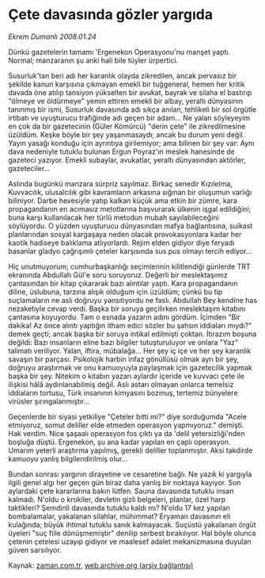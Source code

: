 # Çete davasında gözler yargıda

*Ekrem Dumanlı 2008.01.24*

<tr><td class="metin" colspan="2" style="padding-top: 20px; padding-left: 5px; padding-right: 10px;">Dünkü gazetelerin tamamı 'Ergenekon Operasyonu'nu manşet yaptı. Normal; manzaranın şu anki hali bile tüyler ürpertici.</td></tr><tr><td class="metin" colspan="2" style="padding-top: 20px; padding-left: 5px; padding-right: 10px;"><p>Susurluk'tan beri adı her karanlık olayda zikredilen, ancak pervasız bir şekilde kanun karşısına çıkmayan emekli bir tuğgeneral, hemen her kritik davada öne atılıp tansiyon yükselten bir avukat, bayrak ve silaha el bastırıp "ölmeye ve öldürmeye" yemin ettiren emekli bir albay, yeraltı dünyasının tanınmış bir ismi, Susurluk davasında adı sıkça anılan, tehlikeli bir sol örgütle irtibatı ve uyuşturucu trafiğinde adı geçen bir adam... Ne yalan söyleyeyim en çok da bir gazetecinin (Güler Kömürcü) "derin çete" ile zikredilmesine üzüldüm. Keşke böyle bir şey yaşanmasaydı; ancak bu durum yeni değil. Yayın yasağı konduğu için ayrıntıya girilemiyor; ama bilinen bir şey var: Aynı dava nedeniyle tutuklu bulunan Ergun Poyraz'ın meslek hanesinde de gazeteci yazıyor. Emekli subaylar, avukatlar, yeraltı dünyasından aktörler, gazeteciler...
<p>Aslında bugünkü manzara sürpriz sayılmaz. Birkaç senedir Kızılelma, Kuvvacılık, ulusalcılık gibi kavramların arkasına sığınan bir oluşumun varlığı biliniyor. Darbe hevesiyle yatıp kalkan küçük ama etkin bir zümre, kara propagandanın en acımasız metotlarına başvurarak ülkenin işgal edildiğini; buna karşı kullanılacak her türlü metodun mubah sayılabileceğini söylüyordu. O yüzden uyuşturucu dünyasından mafya bağlantısına, suikast planlarından sosyal kargaşaya neden olacak provokasyonlara kadar her kaotik hadiseye balıklama atlıyorlardı. Rejim elden gidiyor diye feryadı basanlar gladyo çağrışımlı çeteler karşısında sus pus olmayı tercih ediyor...
<p>Hiç unutmuyorum; cumhurbaşkanlığı seçimlerinin kilitlendiği günlerde TRT ekranında Abdullah Gül'e soru soruyoruz. Değerli bir meslektaşımız çantasından bir kitap çıkararak bazı alıntılar yaptı. Kara propagandanın diline, üslubuna, tarzına alışık olduğum için üzüldüm; çünkü bu tip suçlamaların ne aslı doğruyu yansıtıyordu ne faslı. Abdullah Bey kendine has nezaketiyle cevap verdi. Başka bir soruya geçilirken meslektaşım kitabını çantasına koyuyordu. Tam o esnada yazarın adını gördüm. İçimden "Bir dakika! Az önce alıntı yaptığın itham edici sözler bu şahsın iddiaları mıydı?" demek geçti; ancak başka bir soruya intikal edilmişti çoktan. İtirazım boşuna değildi: Bazı insanların eline bazı bilgiler tutuşturuluyor ve onlara "Yaz" talimatı veriliyor. Yalan, iftira, mübalağa... Her şey iç içe ve her şey karanlık savaşın bir parçası. Psikolojik harbin infaz gönüllüsü olmak ayrı bir şey, doğruyu araştırmak ve onu kamuoyuyla paylaşmak için gazetecilik yapmak başka bir şey. Nitekim o kitabın yazarı aylardır içeride ve kuvvacı çete ile ilişkisi hâlâ aydınlanabilmiş değil. Aslı astarı olmayan onlarca temelsiz iddiaların tortusu, Türk insanının kimyasını bozmuş, tertemiz bünyelere virüsler şırıngalanmıştır...
<p>Geçenlerde bir siyasi yetkiliye "Çeteler bitti mi?" diye sorduğumda "Acele etmiyoruz, somut deliller elde etmeden operasyon yapmıyoruz." demişti. Hak verdim. Nice şaşaalı operasyon fos çıktı ya da 'delil yetersizliği'nden boşluğa düştü. Ergenekon, şu ana kadar yapılan en çaplı operasyon. Umarım yeterli araştırma yapılmış, gerekli deliller toplanmıştır. Aksi takdirde kamuoyu yanlış bilgilendirilmiş olur...
<p>Bundan sonrası yargının dirayetine ve cesaretine bağlı. Ne yazık ki yargıyla ilgili genel algı her geçen gün biraz daha yanlış bir noktaya kayıyor. Son aylardaki çete kararlarına bakın lütfen. Sauna davasında tutuklu insan kalmadı. N'oldu o krokiler, devletin gizli belgeleri, planlar, özel harp taktikleri? Şemdinli davasında tutuklu kaldı mı? N'oldu 17 kez yapılan bombalamalar, yakalanan silahlar, mühimmat? Eryaman davasının eli kulağında; büyük ihtimal tutuklu sanık kalmayacak. Suçüstü yakalanan örgüt üyeleri "suç fiile dönüşmemiştir" denilip serbest bırakılıyor. Hal böyle olunca çetenin çetelesi uzayıp gidiyor ve maalesef adalet mekanizmasına duyulan güven sarsılıyor.<br/></p></p></p></p></p></td></tr>

Kaynak: [zaman.com.tr](http://zaman.com.tr/yazar.do?yazino=641948), [web.archive.org (arşiv bağlantısı)](http://web.archive.org/web/20080527065119/http://www.zaman.com.tr:80/yazar.do?yazino=641948)
